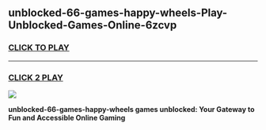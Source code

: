 
## unblocked-66-games-happy-wheels-Play-Unblocked-Games-Online-6zcvp
<h3>
<a href="https://premium76.site?title=unblocked-66-games-happy-wheels&ref=25A">CLICK TO PLAY</a></h3>
<hr>

<h3>
<a href="https://premium76.site?title=unblocked-66-games-happy-wheels&ref=25A">CLICK 2 PLAY</a>
  
</h3>

<a href="https://premium76.site?title=unblocked-66-games-happy-wheels&ref=25A"><img src="https://clearcache.store/games.png"></a>


**unblocked-66-games-happy-wheels games unblocked: Your Gateway to Fun and Accessible Online Gaming**
